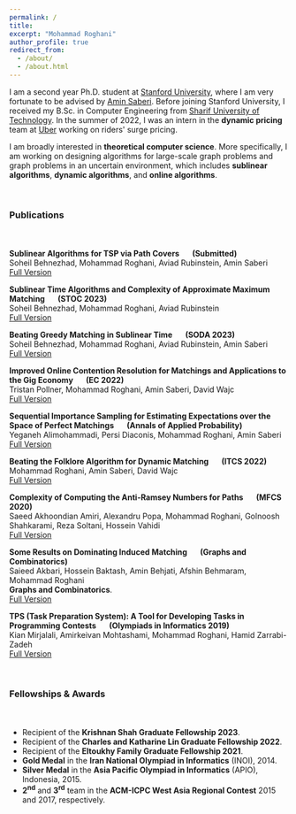 ```yaml
---
permalink: /
title:
excerpt: "Mohammad Roghani"
author_profile: true
redirect_from: 
  - /about/
  - /about.html
---
```


I am a second year Ph.D. student at [Stanford University](https://www.stanford.edu/), where I am very fortunate to be advised by [Amin Saberi](https://web.stanford.edu/~saberi/). Before joining Stanford University, I received my B.Sc. in Computer Engineering from [Sharif University of Technology](https://en.sharif.edu/). In the summer of 2022, I was an intern in the **dynamic pricing** team at [Uber](https://www.uber.com/) working on riders' surge pricing.

I am broadly interested in **theoretical computer science**. More specifically, I am working on designing algorithms for large-scale graph problems and graph problems in an uncertain environment, which includes **sublinear algorithms**, **dynamic algorithms**, and **online algorithms**. 

<br>

### Publications

<div style="line-height:150%;">
    <br>
</div>

**Sublinear Algorithms for TSP via Path Covers &nbsp; &nbsp; &nbsp; (Submitted)** \
  Soheil Behnezhad, Mohammad Roghani, Aviad Rubinstein, Amin Saberi\
  [Full Version](https://arxiv.org/abs/2301.05350)

**Sublinear Time Algorithms and Complexity of Approximate Maximum Matching &nbsp; &nbsp; &nbsp; (STOC 2023)** \
  Soheil Behnezhad, Mohammad Roghani, Aviad Rubinstein\
  [Full Version](https://arxiv.org/abs/2211.15843)

**Beating Greedy Matching in Sublinear Time &nbsp; &nbsp; &nbsp; (SODA 2023)** \
  Soheil Behnezhad, Mohammad Roghani, Aviad Rubinstein, Amin Saberi\
  [Full Version](https://arxiv.org/abs/2206.13057)
  
**Improved Online Contention Resolution for Matchings and Applications to the Gig Economy &nbsp; &nbsp; &nbsp; (EC 2022)**\
  Tristan Pollner, Mohammad Roghani, Amin Saberi, David Wajc\
  [Full Version](https://arxiv.org/abs/2205.08667)
  
**Sequential Importance Sampling for Estimating Expectations over the Space of Perfect Matchings &nbsp; &nbsp; &nbsp; (Annals of Applied Probability)**\
  Yeganeh Alimohammadi, Persi Diaconis, Mohammad Roghani, Amin Saberi\
  [Full Version](https://arxiv.org/abs/2107.00850)
 
**Beating the Folklore Algorithm for Dynamic Matching &nbsp; &nbsp; &nbsp; (ITCS 2022)**\
  Mohammad Roghani, Amin Saberi, David Wajc\
  [Full Version](https://arxiv.org/abs/2106.10321)

**Complexity of Computing the Anti-Ramsey Numbers for Paths &nbsp; &nbsp; &nbsp; (MFCS 2020)**\
  Saeed Akhoondian Amiri, Alexandru Popa, Mohammad Roghani, Golnoosh Shahkarami, Reza Soltani, Hossein Vahidi\
  [Full Version](https://arxiv.org/abs/1810.08004)
  
**Some Results on Dominating Induced Matching &nbsp; &nbsp; &nbsp; (Graphs and Combinatorics)**\
  Saieed Akbari, Hossein Baktash, Amin Behjati, Afshin Behmaram, Mohammad Roghani\
  **Graphs and Combinatorics**.\
  [Full Version](https://arxiv.org/abs/1912.00511)
  
**TPS (Task Preparation System): A Tool for Developing Tasks in Programming Contests &nbsp; &nbsp; &nbsp; (Olympiads in Informatics 2019)**\
  Kian Mirjalali, Amirkeivan Mohtashami, Mohammad Roghani, Hamid Zarrabi-Zadeh\
  [Full Version](https://ioinformatics.org/journal/v13_2019_209_216.pdf)
 
 <br>
 
### Fellowships & Awards

<div style="line-height:150%;">
    <br>
</div>

- Recipient of the **Krishnan Shah Graduate Fellowship 2023**.
- Recipient of the **Charles and Katharine Lin Graduate Fellowship 2022**.
- Recipient of the **Eltoukhy Family Graduate Fellowship 2021**.
- **Gold Medal** in the **Iran National Olympiad in Informatics** (INOI), 2014.
- **Silver Medal** in the **Asia Pacific Olympiad in Informatics** (APIO), Indonesia, 2015.
- **2<sup>nd</sup>** and **3<sup>rd</sup>** team in the **ACM-ICPC West Asia Regional Contest** 2015 and 2017, respectively.

  
